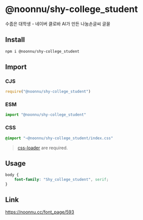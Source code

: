 # @noonnu/shy-college_student
수줍은 대학생 - 네이버 클로바 AI가 만든 나눔손글씨 글꼴

## Install
```sh
npm i @noonnu/shy-college_student
```
## Import
### CJS
```js
require("@noonnu/shy-college_student")
```
### ESM
```js
import "@noonnu/shy-college_student"
```
### CSS 
```css
@import "~@noonnu/shy-college_student/index.css"
```
> [css-loader](https://github.com/webpack-contrib/css-loader) are required.

## Usage
```css
body {
    font-family: "Shy_college_student", serif;
}
```

## Link
https://noonnu.cc/font_page/593